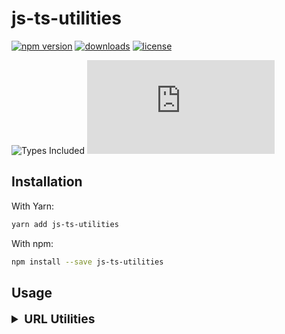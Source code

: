# js-ts-utilities

[![npm version](https://badge.fury.io/js/js-ts-utilities.svg)][npm_url]
[![downloads](https://img.shields.io/npm/dt/js-ts-utilities.svg)][npm_url]
[![license](https://img.shields.io/npm/l/js-ts-utilities.svg)][npm_url]

<!-- ![Dependency Count](https://badgen.net/bundlephobia/dependency-count/js-ts-utilities) -->
![Types Included](https://badgen.net/npm/types/js-ts-utilities)
[![gzip size](https://img.badgesize.io/https:/unpkg.com/js-ts-utilities/dist/js-ts-utilities.cjs.production.min.js?label=gzip&compression=gzip)](https:/unpkg.com/js-ts-utilities/dist/js-ts-utilities.cjs.production.min.js)

[npm_url]: https://www.npmjs.org/package/js-ts-utilities

## Installation

With Yarn:

```bash
yarn add js-ts-utilities
```

With npm:

```bash
npm install --save js-ts-utilities
```

## Usage


<details>
<summary style="font-size: 1.2rem; font-weight: bold">URL Utilities</summary>

```
import { getBaseURL, isAbsoluteURL, getURLParameters, containsElement } from 'js-ts-utilities';

const getBaseURLResult = getBaseURL('https://url.com/page?name=Punit&surname=Soni');
console.log("getBaseURL ", getBaseURLResult);   //  https://url.com/page


const isAbsoluteURLResult = isAbsoluteURL('https://google.com');
console.log("isAbsoluteURL ", isAbsoluteURLResult);   //  true


const getURLParametersResult = getURLParameters('https://url.com/page?name=Punit&surname=Soni');
console.log("getURLParameters ", getURLParametersResult);    //  { name: 'Punit', surname: 'Soni' }


const containsElementResult = containsElement(
    document.querySelector('head'),
    document.querySelector('title')
);
console.log("containsElement ", containsElementResult);    //  true

```
</details>




